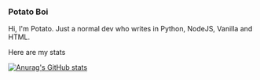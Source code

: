 ### Potato Boi 

Hi, I'm Potato.
Just a normal dev who writes in Python, NodeJS, Vanilla and HTML.

Here are my stats

[![Anurag's GitHub stats](https://github-readme-stats.vercel.app/api?username=awesomepotatocodes&theme=vue&show_icons=true)](https://github.com/anuraghazra/github-readme-stats)
